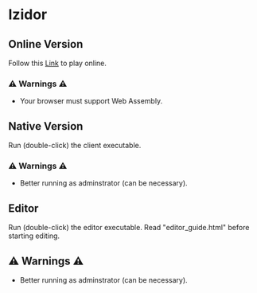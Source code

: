 # Izidor

## Online Version

Follow this [Link](https://evisualuser.github.io/izydor/) to play online.

### ⚠️ Warnings ⚠️

- Your browser must support Web Assembly. 

## Native Version

Run (double-click) the client executable.

### ⚠️ Warnings ⚠️

- Better running as adminstrator (can be necessary).

## Editor

Run (double-click) the editor executable.
Read "editor_guide.html" before starting editing.

## ⚠️ Warnings ⚠️

- Better running as adminstrator (can be necessary).
